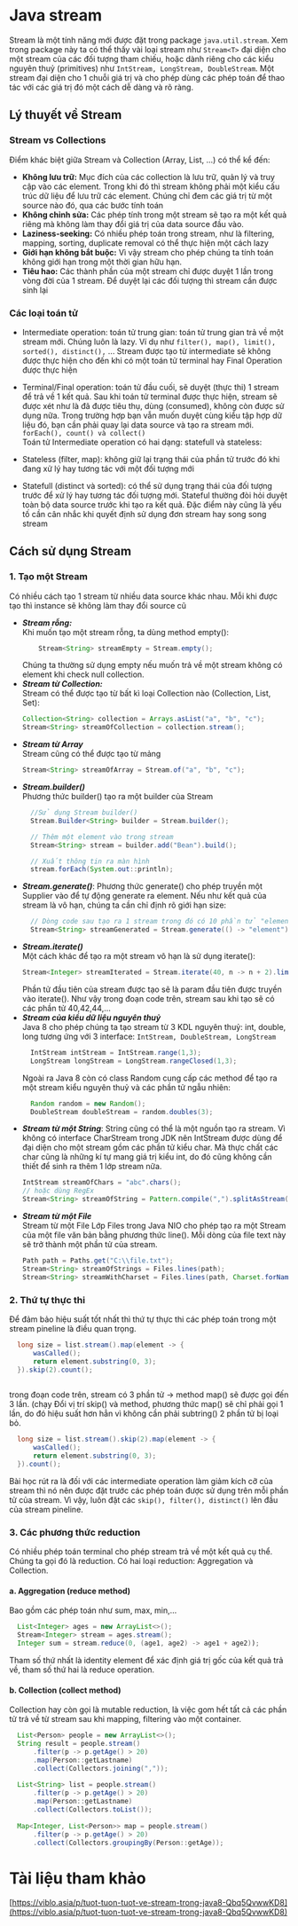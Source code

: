 # Java stream
Stream là một tính năng mới được đặt trong package `java.util.stream`.
Xem trong package này ta có thể thấy vài loại stream như `Stream<T>` đại diện cho một stream của các đối tượng tham chiếu, hoặc dành riêng cho các kiểu nguyên thuỷ (primitives) như `IntStream, LongStream, DoubleStream`.
Một stream đại diện cho 1 chuỗi giá trị và  cho phép dùng các phép toán để thao tác với các giá trị đó một cách dễ dàng và rõ ràng.

## Lý thuyết về Stream
### Stream vs Collections
Điểm khác biệt giữa Stream và Collection (Array, List, ...) có thể kể đến:

- **Không lưu trữ:** Mục đích của các collection là lưu trữ, quản lý và truy cập vào các element. Trong khi đó thì stream không phải một kiểu cấu trúc dữ liệu để lưu trữ các element.
Chúng chỉ đem các giá trị từ một source nào đó, qua các bước tính toán
- **Không chỉnh sửa:** Các phép tính trong một stream sẽ tạo ra một kết quả riêng mà không làm thay đổi giá trị của data source đầu vào.
- **Laziness-seeking:** Có nhiều phép toán trong stream, như là filtering, mapping, sorting, duplicate removal có thể thực hiện một cách lazy
- **Giới hạn không bắt buộc:** Vì vậy stream cho phép chúng ta tính toán không giới hạn trong một thời gian hữu hạn.
- **Tiêu hao:** Các thành phần của một stream chỉ được duyệt 1 lần trong vòng đời của 1 stream. Để duyệt lại các đối tượng thì stream cần được sinh lại
### Các loại toán tử
- Intermediate operation: toán tử trung gian: toán tử trung gian trả về một stream mới. Chúng luôn là lazy.
Ví dụ như `filter(), map(), limit(), sorted(), distinct(),` ... Stream được tạo từ intermediate sẽ không được thực hiện cho đến khi có một toán tử terminal hay Final Operation được thực hiện
- Terminal/Final operation: toán tử đầu cuối, sẽ duyệt (thực thi) 1 stream để trả về 1 kết quả. Sau khi toán tử terminal được thực hiện, stream sẽ được xét như là đã được tiêu thụ, dùng (consumed), không còn được sử dụng nữa. Trong trường hợp bạn vẫn muốn duyệt cùng kiểu tập hợp dữ liệu đó, bạn cần phải quay lại data source và tạo ra stream mới.
  `forEach(), count() và collect()` <br />
Toán tử Intermediate operation có hai dạng: statefull và stateless:

- Stateless (filter, map): không giữ lại trạng thái của phần tử trước đó khi đang xử lý hay tương tác với một đối tượng mới
- Statefull (distinct và sorted): có thể sử dụng trạng thái của đối tượng trước để xử lý hay tương tác đối tượng mới. Stateful thường đòi hỏi duyệt toàn bộ data source trước khi tạo ra kết quả. Đặc điểm này cũng là yếu tố cần cân nhắc khi quyết định sử dụng đơn stream hay song song stream
## Cách sử dụng Stream
### 1. Tạo một Stream
Có nhiều cách tạo 1 stream từ nhiều data source khác nhau. Mỗi khi được tạo thì instance sẽ
không làm thay đổi source cũ
- _**Stream rỗng:**_ <br />
Khi muốn tạo một stream rỗng, ta dùng method empty():
    ```java
        Stream<String> streamEmpty = Stream.empty();
    ```
  Chúng ta thường sử dụng empty nếu muốn trả về một stream không có element khi check null collection.
- **_Stream từ Collection:_** <br />
  Stream có thể được tạo từ bất kì loại Collection nào (Collection, List, Set):
    ``` java
    Collection<String> collection = Arrays.asList("a", "b", "c");
    Stream<String> streamOfCollection = collection.stream();
    ```
- **_Stream từ Array_** <br />
    Stream cũng có thể được tạo từ mảng
    ```java
    Stream<String> streamOfArray = Stream.of("a", "b", "c");
    ```
- **_Stream.builder()_** <br />
  Phương thức builder() tạo ra một builder của Stream
  ```java
    //Sử dụng Stream builder()
    Stream.Builder<String> builder = Stream.builder();

    // Thêm một element vào trong stream
    Stream<String> stream = builder.add("Bean").build();

    // Xuất thông tin ra màn hình
    stream.forEach(System.out::println);
    ```
- **_Stream.generate()_**:
  Phương thức generate() cho phép truyền một Supplier vào để tự động generate ra element. Nếu như kết quả của stream là vô hạn, chúng ta cần chỉ định rõ giới hạn size:
  ```java
    // Dòng code sau tạo ra 1 stream trong đó có 10 phần tử "element"
    Stream<String> streamGenerated = Stream.generate(() -> "element").limit(10);
    ```
- **_Stream.iterate()_** <br />
  Một cách khác để tạo ra một stream vô hạn là sử dụng iterate():
    ```java
    Stream<Integer> streamIterated = Stream.iterate(40, n -> n + 2).limit(20);
    ```
  Phần tử đầu tiên của stream được tạo sẽ là param đầu tiên được truyền vào iterate(). Như vậy trong đoạn code trên, stream sau khi tạo sẽ có các phần tử 40,42,44,…
- **_Stream của kiểu dữ liệu nguyên thuỷ_**
    <br /> Java 8 cho phép chúng ta tạo stream từ 3 KDL nguyên thuỷ: int, double, long tương
    ứng với 3 interface: `IntStream, DoubleStream, LongStream`
  ```java
    IntStream intStream = IntStream.range(1,3);
    LongStream longStream = LongStream.rangeClosed(1,3);
    ```
  Ngoài ra Java 8 còn có class Random cung cấp các method để tạo ra một stream kiểu nguyên thuỷ và các phần tử ngẫu nhiên:
  ```java
    Random random = new Random();
    DoubleStream doubleStream = random.doubles(3);
    ```
- **_Stream từ một String_**:
  String cũng có thể là một nguồn tạo ra stream. Vì không có interface CharStream trong JDK nên IntStream được dùng để đại diện cho một stream gồm các phần tử kiểu char.
Mà thực chất các char cũng là những kí tự mang giá trị kiểu int, do đó cũng không cần thiết để sinh ra thêm 1 lớp stream nữa.
    ```java
    IntStream streamOfChars = "abc".chars();
    // hoặc dùng RegEx
    Stream<String> streamOfString = Pattern.compile(",").splitAsStream("a","b","c");
    ```
- **_Stream từ một File_**
<br /> Stream từ một File Lớp Files trong Java NIO cho phép tạo ra một Stream<String> của một file văn bản bằng phương thức line(). Mỗi dòng của file text này sẽ trở thành một phần tử của stream.
    ```java
    Path path = Paths.get("C:\\file.txt");
    Stream<String> streamOfStrings = Files.lines(path);
    Stream<String> streamWithCharset = Files.lines(path, Charset.forName("UTF-8"));
    ```
### 2. Thứ tự thực thi
Để đảm bảo hiệu suất tốt nhất thì thứ tự thực thi các phép toán trong một stream pineline là điều quan trọng.
```java
  long size = list.stream().map(element -> {
      wasCalled();
      return element.substring(0, 3);
  }).skip(2).count();
  
  ```
trong đoạn code trên, stream có 3 phần tử -> method map() sẽ được gọi đến 3 lần. (chạy Đổi vị trí skip() và method, phương thức map() sẽ chỉ phải gọi 1 lần, do đó hiệu suất hơn hẳn vì không cần phải subtring() 2 phần tử bị loại bỏ.
```java
  long size = list.stream().skip(2).map(element -> {
      wasCalled();
      return element.substring(0, 3);
  }).count();
  ```
Bài học rút ra là đối với các intermediate operation làm giảm kích cỡ của stream thì nó nên được đặt trước các phép toán được sử dụng trên mỗi phần tử của stream. Vì vậy, luôn đặt các `skip(), filter(), distinct()` lên đầu của stream pineline.

### 3. Các phương thức reduction
Có nhiều phép toán terminal cho phép stream trả về một kết quả cụ thể. 
Chúng ta gọi đó là reduction. Có hai loại reduction: Aggregation và Collection.

#### a. Aggregation (reduce method)
Bao gồm các phép toán như sum, max, min,…
```java
  List<Integer> ages = new ArrayList<>();
  Stream<Integer> stream = ages.stream();
  Integer sum = stream.reduce(0, (age1, age2) -> age1 + age2));
  ```
Tham số thứ nhất là identity element để xác định giá trị gốc của kết quả trả về, tham số thứ hai là reduce operation.

#### b. Collection (collect method)
Collection hay còn gọi là mutable reduction, là việc gom hết tất cả các phần tử trả về từ stream sau khi mapping, filtering vào một container.
```java
  List<Person> people = new ArrayList<>();
  String result = people.stream()
      .filter(p -> p.getAge() > 20)
      .map(Person::getLastname)
      .collect(Collectors.joining(","));
  
  List<String> list = people.stream()
      .filter(p -> p.getAge() > 20)
      .map(Person::getLastname)
      .collect(Collectors.toList());
  
  Map<Integer, List<Person>> map = people.stream()
      .filter(p -> p.getAge() > 20)
      .collect(Collectors.groupingBy(Person::getAge));
  ```
# Tài liệu tham khảo
[https://viblo.asia/p/tuot-tuon-tuot-ve-stream-trong-java8-Qbq5QvwwKD8](https://viblo.asia/p/tuot-tuon-tuot-ve-stream-trong-java8-Qbq5QvwwKD8)